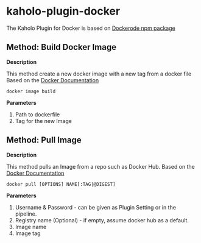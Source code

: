 # kaholo-plugin-docker

The Kaholo Plugin for Docker is based on [Dockerode npm package](https://www.npmjs.com/package/dockerode)

## Method: Build Docker Image

**Description**

This method create a new docker image with a new tag from a docker file 
Based on the [Docker Documentation](https://docs.docker.com/engine/reference/commandline/image_build/)

```docker image build```

**Parameters**

1) Path to dockerfile
2) Tag for the new Image

## Method: Pull Image

**Description**

This method pulls an Image from a repo such as Docker Hub.
Based on the [Docker Documentation](https://docs.docker.com/engine/reference/commandline/pull/)

```docker pull [OPTIONS] NAME[:TAG|@DIGEST]```

**Parameters**

1) Username & Password - can be given as Plugin Setting or in the pipeline.
2) Registry name (Optional) - if empty, assume docker hub as a default.
3) Image name
4) Image tag








